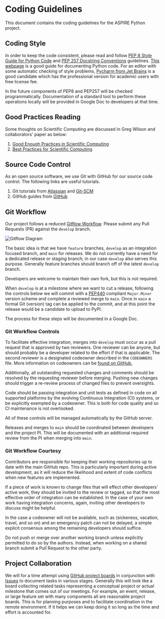
# Coding Guidelines

This document contains the coding guidelines for the ASPIRE Python project.

## Coding Style

In order to keep the code consistent, please read and follow [PEP 8 Style Guide for Python Code](https://www.python.org/dev/peps/pep-0008)
and [PEP 257 Docstring Conventions](https://www.python.org/dev/peps/pep-0257/) guidelines. [This webpage](https://realpython.com/documenting-python-code/) is a good guide for documenting Python code.
For an editor with some automatic checking of style problems, [Pycharm from Jet Brains](https://www.jetbrains.com/pycharm/)
is a good candidate which has the professional version for academic users with free license fee.

In the future components of PEP8 and PEP257 will be checked programmatically.  Documentation of a standard tool to perform
these operations locally will be provided in Google Doc to developers at that time.

## Good Practices Reading

Some thoughts on Scientific Computing are discussed in Greg Wilson and collaborators' paper as below:

 1. [Good Enough Practices in Scientific Computing]( https://doi.org/10.1371/journal.pcbi.1005510)
 2. [Best Practices for Scientific Computing]( https://doi.org/10.1371/journal.pbio.1001745)

## Source Code Control

As an open source software, we use Git with GitHub for our source code control.
The following links are useful tutorials.
1. Git tutorials from [Atlassian](https://www.atlassian.com/git/tutorials) and [Git-SCM](https://git-scm.com/docs/gittutorial)
2. GitHub guides from [GitHub](https://guides.github.com/)

## Git Workflow

Our project follows a reduced [Gitflow Workflow](https://www.atlassian.com/git/tutorials/comparing-workflows/gitflow-workflow).
Please submit any Pull Requests (PR) against the `develop` branch.

![Gitflow Diagram](https://wac-cdn.atlassian.com/dam/jcr:61ccc620-5249-4338-be66-94d563f2843c/05%20(2).svg?cdnVersion=357)

The basic idea is that we have `feature` branches,  `develop` as an integration focused branch, and `main` for releases.
We do not currently have a need for a dedicated release or staging branch; in our case `develop` also serves this purpose.
Generally feature branches should branch off of the latest `develop` branch.

Developers are welcome to maintain their own fork, but this is not required.

When `develop` is at a milestone where we want to cut a release,
following the controls below we will commit with a
[PEP440](https://www.python.org/dev/peps/pep-0440/)
compliant `Major.Minor` version scheme
and complete a reviewed merge to `main`.
Once in `main` a formal Git (version) tag can be applied to the commit,
and at this point the release would be a candidate to upload to PyPI.

The process for these steps will be documented in a Google Doc.

###  Git Workflow Controls

To facilitate effective integration, merges into `develop` must occur as a pull request that is approved by two reviewers.
One reviewer can be anyone, but should probably be a developer related to the effort if that is applicable.
The second reviewer is a designated codeowner described in the `CODEOWNERS` file.
More information on codeowners can be [found on GitHub.](https://help.github.com/en/github/creating-cloning-and-archiving-repositories/about-code-owners)

Additionally, all outstanding requested changes and comments should be resolved
by the requesting reviewer before merging.
Pushing new changes should trigger a re-review process
of changed files to prevent oversights.  

Code should be passing integration and unit tests as defined in code on all
supported platforms by the evolving Continuous Integration (CI) systems,
or be explicitly exempted by a codeowner.
This is both for code quality and so CI maintenance is not overlooked.

All of these controls will be managed automatically by the GitHub server.

Releases and merges to `main` should be coordinated between developers and the project PI.
This will be documented with an additional required review from the PI when merging into `main`.

### Git Workflow Courtesy

Contributors are responsible for keeping their working repositories up to date with the main GitHub repo.
This is particularly important during active development,
as it will reduce the likelihood and extent of code conflicts
when new features are implemented.

If a piece of work is known to change files that will effect other developers' active work, they should be invited to the review or tagged,
so that the most effective order of integration can be established.  In the case of your own work having integration
concerns, again, inviting other developers to discuss might be helpful.

In the case a codeowner will not be available, such as (sickeness, vacation, travel, and so on)
and an emergency patch can not be delayed, a simple explicit consensus among
the remaining developers should suffice.

Do not push or merge over another working branch unless explicitly permitted to do so by the authors.
Instead, when working on a shared branch submit a Pull Request to the other party.

## Project Collaboration

We will for a time attempt using
[GitHub project boards](https://help.github.com/en/github/managing-your-work-on-github/about-project-boards)
in conjunction with
[Issues](https://help.github.com/en/github/managing-your-work-on-github/about-issues)
to document tasks in various stages.
Generally this will look like a board collecting related tasks representing a conceptual project or
actual milestone that comes out of our meetings.  For example, an event, release, or large feature set
with many components all are reasonable project boards.  This is for planning purposes and to facilitate coordination
in the remote environment. If it helps we can keep doing it so long as the time and effort is accounted for.


